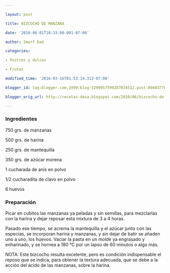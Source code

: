 ```yaml
---

layout: post

title: BIZCOCHO DE MANZANA

date: '2010-06-01T10:33:00.001-07:00'

author: Smurf Dad

categories:

- Postres y dulces

- Frutas

modified_time: '2016-03-16T01:53:14.313-07:00'

blogger_id: tag:blogger.com,1999:blog-5299957599287034512.post-8940377853387049747

blogger_orig_url: http://recetas-desa.blogspot.com/2010/06/bizcocho-de-manzana.html

---
```


<h3>Ingredientes</h3>

750 grs. de manzanas

500 grs. de harina

250 grs. de mantequilla

350 grs. de azúcar morena

1 cucharada de anís en polvo

1/2 cucharadita de clavo en polvo

6 huevos

<h3>Preparación</h3>

Picar en cubitos las manzanas ya peladas y sin semillas, para mezclarlas con la harina y dejar reposar esta mixtura de 3 a 4 horas.

Pasado ese tiempo, se acrema la mantequilla y el azúcar junto con las especias, se incorporan harina y manzanas, y sin dejar de batir se añaden uno a uno, los huevos. Vaciar la pasta en un molde ya engrasado y enharinado, y se hornea a 180 °C por un lapso de 60 minutos o algo más.

NOTA: Este bizcocho resulta excelente, pero es condición indispensable el reposo que se indica, para obtener la textura adecuada, que se debe a la acción del ácido de las manzanas, sobre la harina.